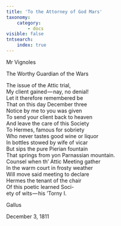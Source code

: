 ```yaml
---
title: 'To the Attorney of God Mars'
taxonomy:
    category:
        - docs
visible: false
tntsearch:
    index: true
---
```


<div class="author">Mr Vignoles</div>

<span class="title">The Worthy Guardian of the Wars</span>

The issue of the Attic trial,  
My client gained — nay, no denial!  
Let it therefore remembered be  
That on this day December three  
Notice by me to you was given  
To send your client back to heaven  
And leave the care of this Society  
To Hermes, famous for sobriety  
Who never tastes good wine or liquor  
In bottles stowed by wife of vicar  
But sips the pure Pierian fountain  
That springs from yon Parnassian mountain.  
Counsel when th’ Attic Meeting gather  
In the warm court in frosty weather  
Will move said meeting to declare  
Hermes the tenant of the chair  
Of this poetic learned Soci-  
ety of wits — his ’Torny I.

Gallus

December 3, 1811